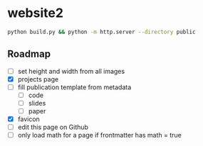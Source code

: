 # website2

```bash
python build.py && python -m http.server --directory public
```

## Roadmap

- [ ] set height and width from all images
- [x] projects page
- [ ] fill publication template from metadata
  - [ ] code
  - [ ] slides
  - [ ] paper
- [x] favicon
- [ ] edit this page on Github
- [ ] only load math for a page if frontmatter has math = true